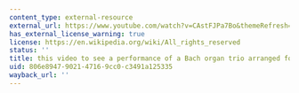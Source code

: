 ```yaml
---
content_type: external-resource
external_url: https://www.youtube.com/watch?v=CAstFJPa7Bo&themeRefresh=1
has_external_license_warning: true
license: https://en.wikipedia.org/wiki/All_rights_reserved
status: ''
title: this video to see a performance of a Bach organ trio arranged for two keyboards
uid: 806e8947-9021-4716-9cc0-c3491a125335
wayback_url: ''
---
```

